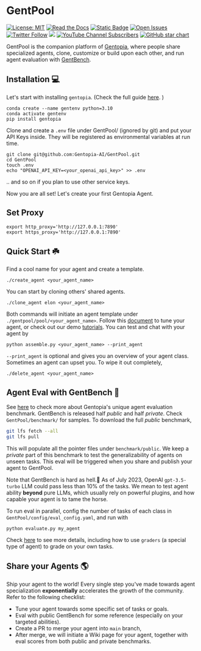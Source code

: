 # GentPool
[![License: MIT](https://img.shields.io/badge/License-MIT-yellow.svg)](https://opensource.org/licenses/MIT)
[![Read the Docs](https://img.shields.io/readthedocs/gentopia)](https://gentopia.readthedocs.io/en/latest/gentpool.html)
[![Static Badge](https://img.shields.io/badge/Gentopia-873503)](https://github.com/Gentopia-AI/Gentopia)
[![Open Issues](https://img.shields.io/github/issues-raw/Gentopia-AI/GentPool)](https://github.com/Gentopia-AI/GentPool/issues)
[![Twitter Follow](https://img.shields.io/twitter/follow/GentopiaAI)](https://twitter.com/GentopiaAI)
[![](https://dcbadge.vercel.app/api/server/ASPP9MY9QK?compact=true&style=flat)](https://discord.gg/ASPP9MY9QK)
[![YouTube Channel Subscribers](https://img.shields.io/youtube/channel/views/UC9QCjcsHJVKjKZ2Zmrq83vA)](https://www.youtube.com/channel/UC9QCjcsHJVKjKZ2Zmrq83vA)
[![GitHub star chart](https://img.shields.io/github/stars/Gentopia-AI/GentPool?style=social)](https://star-history.com/Gentopia-AI/GentPool)

GentPool is the companion platform of [Gentopia](https://github.com/Gentopia-AI/Gentopia), where people share specialized agents, clone, customize or build upon each other, and run agent evaluation with [GentBench](https://gentopia.readthedocs.io/en/latest/gentpool.html#agent-evaluation).

## Installation 💻
Let's start with installing `gentopia`. (Check the full guide [here](https://gentopia.readthedocs.io/en/latest/installation.html). )
```
conda create --name gentenv python=3.10
conda activate gentenv
pip install gentopia
```
Clone and create a `.env` file under GentPool/ (ignored by git) and put your API Keys inside. They will be registered as environmental variables at run time.
```
git clone git@github.com:Gentopia-AI/GentPool.git
cd GentPool
touch .env
echo "OPENAI_API_KEY=<your_openai_api_key>" >> .env
```
.. and so on if you plan to use other service keys. 

Now you are all set! Let's create your first Gentopia Agent.

## Set Proxy
```
export http_proxy='http://127.0.0.1:7890'
export https_proxy='http://127.0.0.1:7890'
```
## Quick Start ☘️
Find a cool name for your agent and create a template.
```
./create_agent <your_agent_name> 
```
You can start by cloning others' shared agents.
```
./clone_agent elon <your_agent_name> 
```
Both commands will initiate an agent template under `./gentpool/pool/<your_agent_name>`. Follow this [document](https://gentopia.readthedocs.io/en/latest/quick_start.html) to tune your agent, or check out our demo [tutorials](https://www.youtube.com/channel/UC9QCjcsHJVKjKZ2Zmrq83vA).  You can test and chat with your agent by 
```
python assemble.py <your_agent_name> --print_agent
```
`--print_agent` is optional and gives you an overview of your agent class. \
Sometimes an agent can upset you. To wipe it out completely,
```
./delete_agent <your_agent_name> 
```

## Agent Eval with GentBench 🥇
See [here](https://gentopia.readthedocs.io/en/latest/gentpool.html#agent-evaluation) to check more about Gentopia's unique agent evaluation benchmark. GentBench is released half *public* and half *private*. Check `GentPool/benchmark/` for samples. 
To download the full *public* benchmark, 
```sh
git lfs fetch --all
git lfs pull
```
This will populate all the pointer files under `benchmark/public`. We keep a *private* part of this benchmark to test the generalizability of agents on unseen tasks. This eval will be triggered when you share and publish your agent to GentPool.

Note that GentBench is hard as hell.👻 As of July 2023, OpenAI `gpt-3.5-turbo` LLM could pass less than 10% of the tasks. We mean to test agent ability **beyond** pure LLMs, which usually rely on powerful plugins, and how capable your agent is to tame the horse.

To run eval in parallel, config the number of tasks of each class in `GentPool/config/eval_config.yaml`, and run with 
```
python evaluate.py my_agent
```
Check [here](https://gentopia.readthedocs.io/en/latest/gentpool.html#running-eval) to see more details, including how to use `graders` (a special type of agent) to grade on your own tasks.


## Share your Agents 🌎

Ship your agent to the world! Every single step you've made towards agent specialization **exponentially** accelerates the growth of the community. Refer to the following checklist:

- Tune your agent towards some specific set of tasks or goals.  
- Eval with public GentBench for some reference (especially on your targeted abilities).
- Create a PR to merge your agent into `main` branch, 
- After merge, we will initiate a Wiki page for your agent, together with eval scores from both public and private benchmarks.
